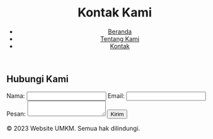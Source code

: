 <!DOCTYPE html>
<html lang="id">
<head>
    <meta charset="UTF-8">
    <meta name="viewport" content="width=device-width, initial-scale=1.0">
    <link rel="stylesheet" href="styles.css">
    <title>Kontak</title>
</head>
<body>
    <header>
        <h1>Kontak Kami</h1>
        <nav>
            <ul>
                <li><a href="index.html">Beranda</a></li>
                <li><a href="about.html">Tentang Kami</a></li>
                <li><a href="contact.html">Kontak</a></li>
            </ul>
        </nav>
    </header>
    <main>
        <h2>Hubungi Kami</h2>
        <form id="contactForm">
            <label for="name">Nama:</label>
            <input type="text" id="name" name="name" required>
            <label for="email">Email:</label>
            <input type="email" id="email" name="email" required>
            <label for="message">Pesan:</label>
            <textarea id="message" name="message" required></textarea>
            <button type="submit">Kirim</button>
        </form>
    </main>
    <footer>
        <p>&copy; 2023 Website UMKM. Semua hak dilindungi.</p>
    </footer>
    <script src="script.js"></script>
</body>
</html>
